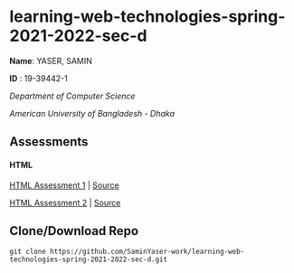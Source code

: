 # learning-web-technologies-spring-2021-2022-sec-d

**Name**: YASER, SAMIN

**ID**  : 19-39442-1

*Department of Computer Science*

*American University of Bangladesh - Dhaka*

## Assessments
#### HTML
[HTML Assessment 1](https://saminyaser-work.github.io/learning-web-technologies-spring-2021-2022-sec-d/MID_LAB_TASK_02_HTML/assessment1_page1.html) | [Source](https://github.com/SaminYaser-work/learning-web-technologies-spring-2021-2022-sec-d/tree/master/MID_LAB_TASK_02_HTML)

[HTML Assessment 2](https://saminyaser-work.github.io/learning-web-technologies-spring-2021-2022-sec-d/MID_LAB_TASK_02_HTML/assessment2_cv.html) | [Source](https://github.com/SaminYaser-work/learning-web-technologies-spring-2021-2022-sec-d/tree/master/MID_LAB_TASK_02_HTML)

## Clone/Download Repo

```
git clone https://github.com/SaminYaser-work/learning-web-technologies-spring-2021-2022-sec-d.git
```
